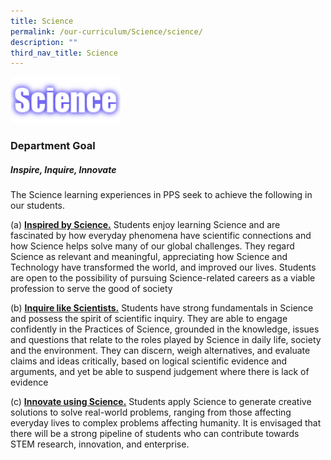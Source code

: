 ```yaml
---
title: Science
permalink: /our-curriculum/Science/science/
description: ""
third_nav_title: Science
---
```

<img src="/images/Science.png" 
     style="width:35%">

### Department Goal

##### Inspire, Inquire, Innovate

The Science learning experiences in PPS seek to achieve the following in our students.

(a) **<u>Inspired by Science.</u>** Students enjoy learning Science and are fascinated by how everyday phenomena have scientific connections and how Science helps solve many of our global challenges. They regard Science as relevant and meaningful, appreciating how Science and Technology have transformed the world, and improved our lives. Students are open to the possibility of pursuing Science-related careers as a viable profession to serve the good of society

(b) **<u>Inquire like Scientists.</u>** Students have strong fundamentals in Science and possess the spirit of scientific inquiry. They are able to engage confidently in the Practices of Science, grounded in the knowledge, issues and questions that relate to the roles played by Science in daily life, society and the environment. They can discern, weigh alternatives, and evaluate claims and ideas critically, based on logical scientific evidence and arguments, and yet be able to suspend judgement where there is lack of evidence

(c) **<u>Innovate using Science.</u>** Students apply Science to generate creative solutions to solve real-world problems, ranging from those affecting everyday lives to complex problems affecting humanity. It is envisaged that there will be a strong pipeline of students who can contribute towards STEM research, innovation, and enterprise.